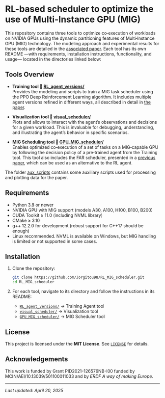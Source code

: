 # RL-based scheduler to optimize the use of Multi-Instance GPU (MIG)

This repository contains three tools to optimize co‑execution of workloads on NVIDIA GPUs using the dynamic partitioning features of Multi‑Instance GPU (MIG) technology.
The modeling approach and experimental results for these tools are detailed in the [associated paper]().
Each tool has its own README —with requirements, installation instructions, functionality, and usage— located in the directories linked below:

## Tools Overview
- **Training tool :file_folder: [RL_agent_versions/](https://github.com/Jorgitou98/RL_MIG_scheduler/tree/main/RL_agent_versions)**  
  Provides the modeling and scripts to train a MIG task scheduler using the PPO Deep Reinforcement Learning algorithm. It includes multiple agent versions refined in different ways, all described in detail in [the paper]().

- **Visualization tool :file_folder: [visual_scheduler/](https://github.com/Jorgitou98/RL_MIG_scheduler/tree/main/visual_scheduler)**  
  Plots and allows to interact with the agent’s observations and decisions for a given workload. This is invaluable for debugging, understanding, and illustrating the agent’s behavior in specific scenarios.

- **MIG Scheduling tool :file_folder: [GPU_MIG_scheduler/](https://github.com/Jorgitou98/RL_MIG_scheduler/tree/main/GPU_MIG_scheduler)**  
  Enables optimized co‑execution of a set of tasks on a MIG‑capable GPU by following the decision policy of a pre‑trained agent from the Training tool. This tool also includes the FAR scheduler, presented in a [previous paper](https://papers.ssrn.com/sol3/papers.cfm?abstract_id=4958466), which can be used as an alternative to the RL agent.

The folder [aux_scripts](https://github.com/Jorgitou98/RL_MIG_scheduler/tree/main/aux_scripts) contains some auxiliary scripts used for processing and plotting data for the paper.

## Requirements
  - Python 3.8 or newer
  - NVIDIA GPU with MIG support (models A30, A100, H100, B100, B200)
  - CUDA Toolkit ≥ 11.0 (including NVML library)
  - CMake ≥ 3.10
  - g++ 12.2.0 for development (robust support for C++17 should be enough)
  - Linux recommended. NVML is available on Windows, but MIG handling is limited or not supported in some cases.

## Installation

1. Clone the repository:

   ```bash
   git clone https://github.com/Jorgitou98/RL_MIG_scheduler.git
   cd RL_MIG_scheduler
   ```

2. For each tool, navigate to its directory and follow the instructions in its README:

   - [`RL_agent_versions/`](https://github.com/Jorgitou98/RL_MIG_scheduler/tree/main/RL_agent_versions) → Training Agent tool
   - [`visual_scheduler/`](https://github.com/Jorgitou98/RL_MIG_scheduler/tree/main/visual_scheduler) → Visualization tool
   - [`GPU_MIG_scheduler/`](https://github.com/Jorgitou98/RL_MIG_scheduler/tree/main/GPU_MIG_scheduler) → MIG Scheduler tool

## License

This project is licensed under the **MIT License**. See [`LICENSE`](https://github.com/Jorgitou98/RL_MIG_scheduler/blob/main/LICENSE) for details.

## Acknowledgements
This work is funded by Grant PID2021-126576NB-I00 funded by MCIN/AEI/10.13039/501100011033 and by *ERDF A way of making Europe*.

---
*Last updated: April 20, 2025*

